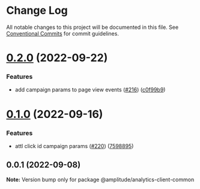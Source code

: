 # Change Log

All notable changes to this project will be documented in this file.
See [Conventional Commits](https://conventionalcommits.org) for commit guidelines.

# [0.2.0](https://github.com/amplitude/Amplitude-TypeScript/compare/@amplitude/analytics-client-common@0.1.0...@amplitude/analytics-client-common@0.2.0) (2022-09-22)


### Features

* add campaign params to page view events ([#216](https://github.com/amplitude/Amplitude-TypeScript/issues/216)) ([c0f99b9](https://github.com/amplitude/Amplitude-TypeScript/commit/c0f99b98d0d2c24f6f9486312b568194c690a202))





# [0.1.0](https://github.com/amplitude/Amplitude-TypeScript/compare/@amplitude/analytics-client-common@0.0.1...@amplitude/analytics-client-common@0.1.0) (2022-09-16)


### Features

* attl click id campaign params ([#220](https://github.com/amplitude/Amplitude-TypeScript/issues/220)) ([7598895](https://github.com/amplitude/Amplitude-TypeScript/commit/75988950d7d3a97d00e038ae368b311f0b314604))





## 0.0.1 (2022-09-08)

**Note:** Version bump only for package @amplitude/analytics-client-common
